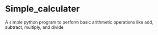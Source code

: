 # Simple_calculater
A simple python program to perform basic arithmetic operations like add, subtract, multiply, and divide 
